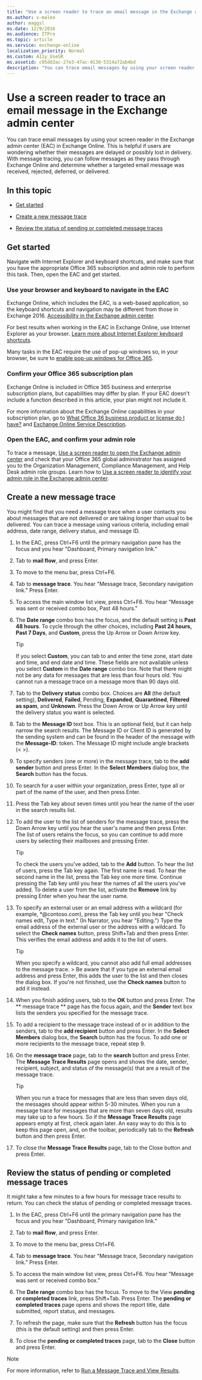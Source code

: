 ```yaml
---
title: "Use a screen reader to trace an email message in the Exchange admin center"
ms.author: v-maleo
author: maggsl
ms.date: 12/9/2016
ms.audience: ITPro
ms.topic: article
ms.service: exchange-online
localization_priority: Normal
ms.custom: A11y_UseSR
ms.assetid: c95dd3ac-27e3-47ac-9130-5314a72ab4bd
description: "You can trace email messages by using your screen reader in the Exchange admin center (EAC) in Exchange Online. This is helpful if users are wondering whether their messages are delayed or possibly lost in delivery. With message tracing, you can follow messages as they pass through Exchange Online and determine whether a targeted email message was received, rejected, deferred, or delivered."
---
```


# Use a screen reader to trace an email message in the Exchange admin center

You can trace email messages by using your screen reader in the Exchange admin center (EAC) in Exchange Online. This is helpful if users are wondering whether their messages are delayed or possibly lost in delivery. With message tracing, you can follow messages as they pass through Exchange Online and determine whether a targeted email message was received, rejected, deferred, or delivered. 
  
## In this topic

- [Get started](use-screen-reader-to-trace-an-email-message-in-exchange-admin-center.md#BKMK_GetStarted)
    
- [Create a new message trace](use-screen-reader-to-trace-an-email-message-in-exchange-admin-center.md#BKMK_CreateMsgTrace)
    
- [Review the status of pending or completed message traces](use-screen-reader-to-trace-an-email-message-in-exchange-admin-center.md#BKMK_ReviewStatus)
    
## Get started
<a name="BKMK_GetStarted"> </a>

Navigate with Internet Explorer and keyboard shortcuts, and make sure that you have the appropriate Office 365 subscription and admin role to perform this task. Then, open the EAC and get started.
  
### Use your browser and keyboard to navigate in the EAC

Exchange Online, which includes the EAC, is a web-based application, so the keyboard shortcuts and navigation may be different from those in Exchange 2016. [Accessibility in the Exchange admin center](accessibility-in-exchange-admin-center.md).
  
For best results when working in the EAC in Exchange Online, use Internet Explorer as your browser. [Learn more about Internet Explorer keyboard shortcuts](https://go.microsoft.com/fwlink/?LinkID=787614).
  
Many tasks in the EAC require the use of pop-up windows so, in your browser, be sure to [enable pop-up windows for Office 365](https://go.microsoft.com/fwlink/?LinkID=317550).
  
### Confirm your Office 365 subscription plan

Exchange Online is included in Office 365 business and enterprise subscription plans, but capabilities may differ by plan. If your EAC doesn't include a function described in this article, your plan might not include it.
  
For more information about the Exchange Online capabilities in your subscription plan, go to [What Office 36 business product or license do I have?](https://go.microsoft.com/fwlink/?LinkID=797552) and [Exchange Online Service Description](https://go.microsoft.com/fwlink/?LinkID=797553).
  
### Open the EAC, and confirm your admin role

To trace a message, [Use a screen reader to open the Exchange admin center](use-screen-reader-to-open-exchange-admin-center.md) and check that your Office 365 global administrator has assigned you to the Organization Management, Compliance Management, and Help Desk admin role groups. Learn how to [Use a screen reader to identify your admin role in the Exchange admin center](use-screen-reader-to-identify-admin-role-in-exchange-admin-center.md).
  
## Create a new message trace
<a name="BKMK_CreateMsgTrace"> </a>

You might find that you need a message trace when a user contacts you about messages that are not delivered or are taking longer than usual to be delivered. You can trace a message using various criteria, including email address, date range, delivery status, and message ID.
  
1. In the EAC, press Ctrl+F6 until the primary navigation pane has the focus and you hear "Dashboard, Primary navigation link."
    
2. Tab to **mail flow**, and press Enter. 
    
3. To move to the menu bar, press Ctrl+F6. 
    
4. Tab to **message trace**. You hear "Message trace, Secondary navigation link." Press Enter. 
    
5. To access the main window list view, press Ctrl+F6. You hear "Message was sent or received combo box, Past 48 hours."
    
6. The **Date range** combo box has the focus, and the default setting is **Past 48 hours**. To cycle through the other choices, including **Past 24 hours,** **Past 7 Days**, and **Custom**, press the Up Arrow or Down Arrow key. 
    
    > [!TIP]
    > If you select **Custom**, you can tab to and enter the time zone, start date and time, and end date and time. These fields are not available unless you select **Custom** in the **Date range** combo box. Note that there might not be any data for messages that are less than four hours old. You cannot run a message trace on a message more than 90 days old. 
  
7. Tab to the **Delivery status** combo box. Choices are **All** (the default setting), **Delivered**, **Failed**, Pending, **Expanded**, **Quarantined**, **Filtered as spam**, and **Unknown**. Press the Down Arrow or Up Arrow key until the delivery status you want is selected. 
    
8. Tab to the **Message ID** text box. This is an optional field, but it can help narrow the search results. The Message ID or Client ID is generated by the sending system and can be found in the header of the message with the **Message-ID**: token. The Message ID might include angle brackets (\< \>). 
    
9. To specify senders (one or more) in the message trace, tab to the **add sender** button and press Enter. In the **Select Members** dialog box, the **Search** button has the focus. 
    
1. To search for a user within your organization, press Enter, type all or part of the name of the user, and then press Enter.
    
2. Press the Tab key about seven times until you hear the name of the user in the search results list. 
    
3. To add the user to the list of senders for the message trace, press the Down Arrow key until you hear the user's name and then press Enter. The list of users retains the focus, so you can continue to add more users by selecting their mailboxes and pressing Enter.
    
    > [!TIP]
    > To check the users you've added, tab to the **Add** button. To hear the list of users, press the Tab key again. The first name is read. To hear the second name in the list, press the Tab key one more time. Continue pressing the Tab key until you hear the names of all the users you've added. To delete a user from the list, activate the **Remove** link by pressing Enter when you hear the user name. 
  
4. To specify an external user or an email address with a wildcard (for example, \*@contoso.com), press the Tab key until you hear "Check names edit, Type in text." (In Narrator, you hear "Editing.") Type the email address of the external user or the address with a wildcard. To select the **Check names** button, press Shift+Tab and then press Enter. This verifies the email address and adds it to the list of users. 
    
    > [!TIP]
    >  When you specify a wildcard, you cannot also add full email addresses to the message trace. >  Be aware that if you type an external email address and press Enter, this adds the user to the list and then closes the dialog box. If you're not finished, use the **Check names** button to add it instead. 
  
5. When you finish adding users, tab to the **OK** button and press Enter. The ** message trace ** page has the focus again, and the **Sender** text box lists the senders you specified for the message trace. 
    
10. To add a recipient to the message trace instead of or in addition to the senders, tab to the **add recipient** button and press Enter. In the **Select Members** dialog box, the **Search** button has the focus. To add one or more recipients to the message trace, repeat step 9. 
    
11. On the **message trace** page, tab to the **search** button and press Enter. The **Message Trace Results** page opens and shows the date, sender, recipient, subject, and status of the message(s) that are a result of the message trace. 
    
    > [!TIP]
    > When you run a trace for messages that are less than seven days old, the messages should appear within 5-30 minutes. When you run a message trace for messages that are more than seven days old, results may take up to a few hours. So if the **Message Trace Results** page appears empty at first, check again later. An easy way to do this is to keep this page open, and, on the toolbar, periodically tab to the **Refresh** button and then press Enter. 
  
12. To close the **Message Trace Results** page, tab to the Close button and press Enter. 
    
## Review the status of pending or completed message traces
<a name="BKMK_ReviewStatus"> </a>

It might take a few minutes to a few hours for message trace results to return. You can check the status of pending or completed message traces.
  
1. In the EAC, press Ctrl+F6 until the primary navigation pane has the focus and you hear "Dashboard, Primary navigation link."
    
2. Tab to **mail flow**, and press Enter. 
    
3. To move to the menu bar, press Ctrl+F6. 
    
4. Tab to **message trace**. You hear "Message trace, Secondary navigation link." Press Enter. 
    
5. To access the main window list view, press Ctrl+F6. You hear "Message was sent or received combo box." 
    
6. The **Date range** combo box has the focus. To move to the View **pending or completed traces** link, press Shift+Tab. Press Enter. The **pending or completed traces** page opens and shows the report title, date submitted, report status, and messages. 
    
7. To refresh the page, make sure that the **Refresh** button has the focus (this is the default setting) and then press Enter. 
    
8. To close the **pending or completed traces** page, tab to the **Close** button and press Enter. 
    
> [!NOTE]
> For more information, refer to [Run a Message Trace and View Results](https://go.microsoft.com/fwlink/?LinkId=799440). 
  

